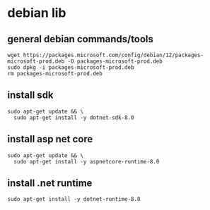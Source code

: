 # debian lib


## general debian commands/tools
```
wget https://packages.microsoft.com/config/debian/12/packages-microsoft-prod.deb -O packages-microsoft-prod.deb
sudo dpkg -i packages-microsoft-prod.deb
rm packages-microsoft-prod.deb
```

## install sdk
```
sudo apt-get update && \
  sudo apt-get install -y dotnet-sdk-8.0
```

## install asp net core
```
sudo apt-get update && \
  sudo apt-get install -y aspnetcore-runtime-8.0
```

## install .net runtime
```
sudo apt-get install -y dotnet-runtime-8.0
```